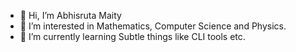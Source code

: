 - 👋 Hi, I’m Abhisruta Maity
- 👀 I’m interested in Mathematics, Computer Science and Physics.
- 🌱 I’m currently learning Subtle things like CLI tools etc.

<!---
abhisruta03/abhisruta03 is a ✨ special ✨ repository because its `README.md` (this file) appears on your GitHub profile.
You can click the Preview link to take a look at your changes.
--->
